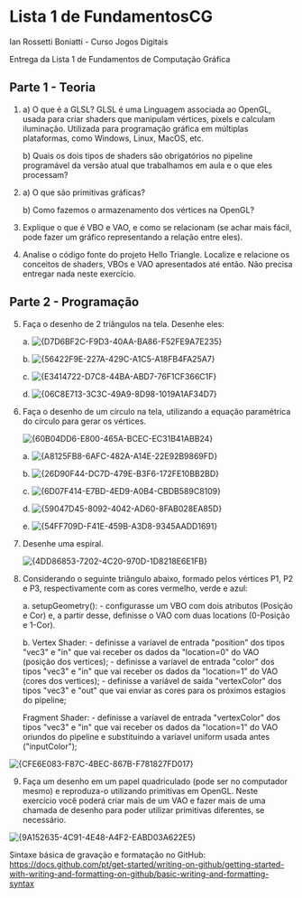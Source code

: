 # Lista 1 de FundamentosCG

Ian Rossetti Boniatti - Curso Jogos Digitais 

Entrega da Lista 1 de Fundamentos de Computação Gráfica

## Parte 1 - Teoria
1.
   a) O que é a GLSL?
   GLSL é uma Linguagem associada ao OpenGL, usada para criar shaders que manipulam vértices, pixels e calculam iluminação. Utilizada para programação gráfica em múltiplas plataformas, como Windows, Linux, MacOS,
etc.

   b) Quais os dois tipos de shaders são obrigatórios no pipeline programável da versão atual que trabalhamos em aula e o que eles processam?
   

   
2.
   a) O que são primitivas gráficas?


   b) Como fazemos o armazenamento dos vértices na OpenGL?
  

3. Explique o que é VBO e VAO, e como se relacionam (se achar mais fácil, pode fazer um gráfico representando a relação entre eles).


  
4. Analise o código fonte do projeto Hello Triangle. Localize e relacione os conceitos de shaders, VBOs e VAO apresentados até então. Não precisa entregar nada neste exercício.



## Parte 2 - Programação

5. Faça o desenho de 2 triângulos na tela. Desenhe eles:
   
   a. ![{D7D6BF2C-F9D3-40AA-BA86-F52FE9A7E235}](https://github.com/user-attachments/assets/3efa87d5-a18a-417d-8de5-61cf130c10ab)

   b. ![{56422F9E-227A-429C-A1C5-A18FB4FA25A7}](https://github.com/user-attachments/assets/177b0161-42f2-437d-bf34-1874f00d8c96)

   c. ![{E3414722-D7C8-44BA-ABD7-76F1CF366C1F}](https://github.com/user-attachments/assets/6f6605b4-3c32-4150-b3b4-90537794ab84)

   d. ![{06C8E713-3C3C-49A9-8D98-1019A1AF34D7}](https://github.com/user-attachments/assets/2501d3ce-18c5-425a-825d-1efe4376ad0c)




6. Faça o desenho de um círculo na tela, utilizando a equação paramétrica do círculo para gerar os vértices.

   ![{60B04DD6-E800-465A-BCEC-EC31B41ABB24}](https://github.com/user-attachments/assets/5a79a819-2e57-4390-a091-17fde12a8068)

   a. ![{A8125FB8-6AFC-482A-A14E-22E92B9869FD}](https://github.com/user-attachments/assets/e27a59a5-a010-413e-866c-71e2485d14de)

   b. ![{26D90F44-DC7D-479E-B3F6-172FE10BB2BD}](https://github.com/user-attachments/assets/d5869536-fb2c-484f-b88c-83bc0207cecf)

   c. ![{6D07F414-E7BD-4ED9-A0B4-CBDB589C8109}](https://github.com/user-attachments/assets/1cc81832-97b0-4844-ba6e-72908680449f)

   d. ![{59047D45-8092-4042-AD60-8FAB028EA85D}](https://github.com/user-attachments/assets/390c6219-ee4f-44e5-8395-3edcb1852c0f)

   e. ![{54FF709D-F41E-459B-A3D8-9345AADD1691}](https://github.com/user-attachments/assets/99bad192-20e5-47c9-b67e-905ba705374e)


7. Desenhe uma espiral.

   ![{4DD86853-7202-4C20-970D-1D8218E6E1FB}](https://github.com/user-attachments/assets/329e940a-da80-4060-b08a-8b3225fe3a4c)


8. Considerando o seguinte triângulo abaixo, formado pelos vértices P1, P2 e P3, respectivamente com as cores vermelho, verde e azul:

   a. setupGeometry():   - configurasse um VBO com dois atributos (Posição e Cor) e, a partir desse, definisse o VAO com duas locations (0-Posição e 1-Cor).

   b. Vertex Shader:    - definisse a varíavel de entrada "position" dos tipos "vec3" e "in" que vai receber os dados da "location=0" do VAO (posição dos vertices);
                        - definisse a varíavel de entrada "color" dos tipos "vec3" e "in" que vai receber os dados da "location=1" do VAO (cores dos vertices);
                        - definisse a variável de saída "vertexColor" dos tipos "vec3" e "out" que vai enviar as cores para os próximos estagios do pipeline;

      Fragment Shader:  - definisse a varíavel de entrada "vertexColor" dos tipos "vec3" e "in" que vai receber os dados da "location=1" do VAO oriundos do pipeline e substituindo a varíavel uniform usada antes ("inputColor");

![{CFE6E083-F87C-4BEC-867B-F781827FD017}](https://github.com/user-attachments/assets/9fecbbf9-fa85-4cd7-9bab-1b3c7e526f63)


9. Faça um desenho em um papel quadriculado (pode ser no computador mesmo) e reproduza-o utilizando primitivas em OpenGL. Neste exercício você poderá criar mais de um VAO e fazer mais de uma chamada de desenho para poder utilizar primitivas diferentes, se necessário.

![{9A152635-4C91-4E48-A4F2-EABD03A622E5}](https://github.com/user-attachments/assets/64b8cfc8-60b6-464e-b705-e69babcf953c)





Sintaxe básica de gravação e formatação no GitHub:
https://docs.github.com/pt/get-started/writing-on-github/getting-started-with-writing-and-formatting-on-github/basic-writing-and-formatting-syntax
